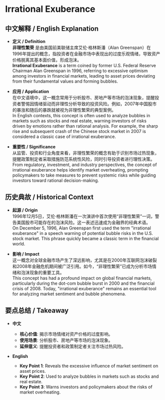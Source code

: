 # Irrational Exuberance

## 中文解释 / English Explanation

* **定义 / Definition**  
  **非理性繁荣** 是由美国前美联储主席艾伦·格林斯潘（Alan Greenspan）在1996年提出的概念，指投资者在金融市场中表现出的过度乐观情绪，导致资产价格脱离其基本面价值，形成泡沫。  
  **Irrational Exuberance** is a term coined by former U.S. Federal Reserve Chairman Alan Greenspan in 1996, referring to excessive optimism among investors in financial markets, leading to asset prices deviating from their fundamental values and forming bubbles.

* **应用 / Application**  
  在中文语境中，这一概念常用于分析股市、房地产等市场的泡沫现象，提醒投资者警惕因情绪驱动而非理性分析导致的投资风险。例如，2007年中国股市的暴涨和随后的暴跌就被视为非理性繁荣的典型案例。  
  In English contexts, this concept is often used to analyze bubbles in markets such as stocks and real estate, warning investors of risks driven by emotions rather than rational analysis. For example, the sharp rise and subsequent crash of the Chinese stock market in 2007 is considered a classic case of irrational exuberance.

* **重要性 / Significance**  
  从监管、投资和行业角度来看，非理性繁荣的概念有助于识别市场过热现象，提醒政策制定者采取措施防范系统性风险，同时引导投资者进行理性决策。  
  From regulatory, investment, and industry perspectives, the concept of irrational exuberance helps identify market overheating, prompting policymakers to take measures to prevent systemic risks while guiding investors toward rational decision-making.

## 历史典故 / Historical Context

* **起源 / Origin**  
  1996年12月5日，艾伦·格林斯潘在一次演讲中首次使用“非理性繁荣”一词，警告美国股市可能存在的泡沫风险。这一表述迅速成为金融界的经典术语。  
  On December 5, 1996, Alan Greenspan first used the term "irrational exuberance" in a speech warning of potential bubble risks in the U.S. stock market. This phrase quickly became a classic term in the financial world.

* **影响 / Impact**  
  这一概念对全球金融市场产生了深远影响，尤其是在2000年互联网泡沫破裂和2008年金融危机期间被广泛引用。如今，“非理性繁荣”已成为分析市场情绪和泡沫现象的重要工具。  
  This concept has had a profound impact on global financial markets, particularly during the dot-com bubble burst in 2000 and the financial crisis of 2008. Today, "irrational exuberance" remains an essential tool for analyzing market sentiment and bubble phenomena.

## 要点总结 / Takeaway

* **中文**  
  - **核心价值**: 揭示市场情绪对资产价格的过度影响。  
  - **使用场景**: 分析股市、房地产等市场的泡沫现象。  
  - **延伸意义**: 提醒投资者和政策制定者关注市场过热风险。

* **English**  
  - **Key Point 1**: Reveals the excessive influence of market sentiment on asset prices.  
  - **Key Point 2**: Used to analyze bubbles in markets such as stocks and real estate.  
  - **Key Point 3**: Warns investors and policymakers about the risks of market overheating.